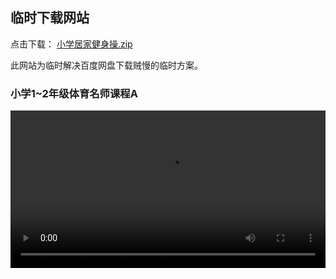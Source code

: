 ## 临时下载网站

点击下载： [小学居家健身操.zip](ftp://download.jscode.vip:2121/小学居家健身操.zip)

此网站为临时解决百度网盘下载贼慢的临时方案。

### 小学1~2年级体育名师课程A
<video src="ftp://download.jscode.vip:2121/小学1~2年级体育名师课程A.mp4" controls="controls" width="100%" height="auto">

### 小学1~2年级体育名师课程B
<video src="ftp://download.jscode.vip:2121/小学1~2年级体育名师课程B.mp4" controls="controls" width="100%" height="auto">

### 小学3~6年级体育名师课程A
<video src="ftp://download.jscode.vip:2121/小学3~6年级体育名师课程A.mp4" controls="controls" width="100%" height="auto">

### 小学3~6年级体育名师课程B
<video src="ftp://download.jscode.vip:2121/小学3~6年级体育名师课程A.mp4" controls="controls" width="100%" height="auto">

